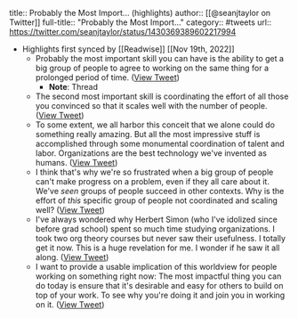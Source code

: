 title:: Probably the Most Import... (highlights)
author:: [[@seanjtaylor on Twitter]]
full-title:: "Probably the Most Import..."
category:: #tweets
url:: https://twitter.com/seanjtaylor/status/1430369389602217994

- Highlights first synced by [[Readwise]] [[Nov 19th, 2022]]
	- Probably the most important skill you can have is the ability to get a big group of people to agree to working on the same thing for a prolonged period of time. ([View Tweet](https://twitter.com/seanjtaylor/status/1430369389602217994))
		- **Note**: Thread
	- The second most important skill is coordinating the effort of all those you convinced so that it scales well with the number of people. ([View Tweet](https://twitter.com/seanjtaylor/status/1430370098829684742))
	- To some extent, we all harbor this conceit that we alone could do something really amazing. But all the most impressive stuff is accomplished through some monumental coordination of talent and labor. Organizations are the best technology we've invented as humans. ([View Tweet](https://twitter.com/seanjtaylor/status/1430370591257763843))
	- I think that's why we're so frustrated when a big group of people can't make progress on a problem, even if they all care about it. We've *seen* groups of people succeed in other contexts. Why is the effort of *this* specific group of people not coordinated and scaling well? ([View Tweet](https://twitter.com/seanjtaylor/status/1430371114950160387))
	- I've always wondered why Herbert Simon (who I've idolized since before grad school) spent so much time studying organizations. I took two org theory courses but never saw their usefulness. I totally get it now. This is a huge revelation for me. I wonder if he saw it all along. ([View Tweet](https://twitter.com/seanjtaylor/status/1430373431179055110))
	- I want to provide a usable implication of this worldview for people working on something right now: The most impactful thing you can do today is ensure that it's desirable and easy for others to build on top of your work. To see why you're doing it and join you in working on it. ([View Tweet](https://twitter.com/seanjtaylor/status/1430374090502672386))